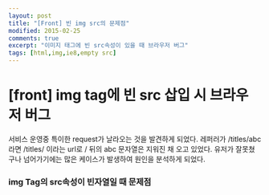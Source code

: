 ```yaml
---
layout: post
title: "[Front] 빈 img src의 문제점"
modified: 2015-02-25
comments: true
excerpt: "이미지 태그에 빈 src속성이 있을 때 브라우저 버그"
tags: [html,img,ie8,empty src]
---
```


# [front] img tag에 빈 src 삽입 시 브라우저 버그
서비스 운영중 특이한 request가 날라오는 것을 발견하게 되었다. 레퍼러가 /titles/abc라면 /titles/ 이라는 url로 / 뒤의 abc 문자열은 지워진 채 오고 있었다. 유저가 잘못쳤구나 넘어가기에는 많은 케이스가 발생하여 원인을 분석하게 되었다.

### img Tag의 src속성이 빈자열일 때 문제점 




